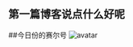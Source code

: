 ## 第一篇博客说点什么好呢



##今日份的赛尔号
![avatar](https://c-ssl.duitang.com/uploads/blog/202101/25/20210125145922_95ed5.png)
